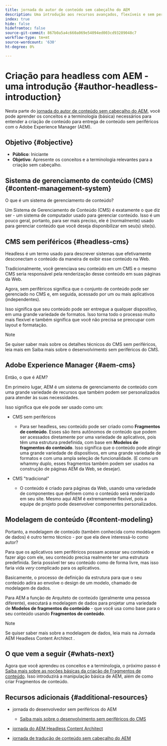 ```yaml
---
title: jornada do autor de conteúdo sem cabeçalho do AEM
description: Uma introdução aos recursos avançados, flexíveis e sem periféricos do Adobe Experience Manager e como criar conteúdo para o seu projeto.
index: true
hide: false
hidefromtoc: false
source-git-commit: 867b0a5a4c660a069e54094ed003cd93289048c7
workflow-type: tm+mt
source-wordcount: '630'
ht-degree: 0%

---
```


# Criação para headless com AEM - uma introdução {#author-headless-introduction}

Nesta parte do [jornada do autor de conteúdo sem cabeçalho do AEM](overview.md), você pode aprender os conceitos e a terminologia (básica) necessários para entender a criação de conteúdo para entrega de conteúdo sem periféricos com o Adobe Experience Manager (AEM).

## Objetivo {#objective}

* **Público**: Iniciante
* **Objetivo**: Apresente os conceitos e a terminologia relevantes para a criação sem cabeçalho.

## Sistema de gerenciamento de conteúdo (CMS) {#content-management-system}

O que é um sistema de gerenciamento de conteúdo?

Um Sistema de Gerenciamento de Conteúdo (CMS) é exatamente o que diz ser - um sistema de computador usado para gerenciar conteúdo. Isso é um pouco geral, portanto, para ser mais preciso, ele é (normalmente) usado para gerenciar conteúdo que você deseja disponibilizar em seu(s) site(s).

## CMS sem periféricos {#headless-cms}

Headless é um termo usado para descrever sistemas que efetivamente desconectam o conteúdo da maneira de exibir esse conteúdo na Web.

Tradicionalmente, você gerenciava seu conteúdo em um CMS e o mesmo CMS seria responsável pela renderização desse conteúdo em suas páginas da Web.

Agora, sem periféricos significa que o conjunto de conteúdo pode ser gerenciado no CMS e, em seguida, acessado por um ou mais aplicativos (independentes).

Isso significa que seu conteúdo pode ser entregue a qualquer dispositivo, em uma grande variedade de formatos. Isso torna todo o processo muito mais flexível e também significa que você não precisa se preocupar com layout e formatação.

>[!NOTE]
>
>Se quiser saber mais sobre os detalhes técnicos do CMS sem periféricos, leia mais em Saiba mais sobre o desenvolvimento sem periféricos do CMS.

## Adobe Experience Manager {#aem-cms}

Então, o que é AEM?

Em primeiro lugar, AEM é um sistema de gerenciamento de conteúdo com uma grande variedade de recursos que também podem ser personalizados para atender às suas necessidades.

Isso significa que ele pode ser usado como um:

* CMS sem periféricos
   * Para ser headless, seu conteúdo pode ser criado como **Fragmentos de conteúdo**.
Esses são itens autônomos de conteúdo que podem ser acessados diretamente por uma variedade de aplicativos, pois têm uma estrutura predefinida, com base em **Modelos de fragmentos do conteúdo**.
Isso significa que o conteúdo pode atingir uma grande variedade de dispositivos, em uma grande variedade de formatos e com uma ampla seleção de funcionalidade.
(E como um whammy duplo, esses fragmentos também podem ser usados na construção de páginas AEM da Web, se desejar).

* CMS &quot;tradicional&quot;
   * O conteúdo é criado para páginas da Web, usando uma variedade de componentes que definem como o conteúdo será renderizado em seu site. Mesmo aqui AEM é extremamente flexível, pois a equipe de projeto pode desenvolver componentes personalizados.

## Modelagem de conteúdo {#content-modeling}

Portanto, a modelagem de conteúdo (também conhecida como modelagem de dados) é outro termo técnico - por que ela deve interessá-lo como autor?

Para que os aplicativos sem periféricos possam acessar seu conteúdo e fazer algo com ele, seu conteúdo precisa realmente ter uma estrutura predefinida. Seria possível ter seu conteúdo como de forma livre, mas isso faria vida *very* complicado para os aplicativos.

Basicamente, o processo de definição da estrutura para que o seu conteúdo adira ao envolve o design de um modelo, chamado de modelagem de dados.

Para AEM a função de Arquiteto de conteúdo (geralmente uma pessoa diferente), executará a modelagem de dados para projetar uma variedade de **Modelos de fragmentos do conteúdo** - que você usa como base para o seu conteúdo usando **Fragmentos de conteúdo**.

>[!NOTE]
>
>Se quiser saber mais sobre a modelagem de dados, leia mais na Jornada AEM Headless Content Architect .

## O que vem a seguir {#whats-next}

Agora que você aprendeu os conceitos e a terminologia, o próximo passo é [Saiba mais sobre as noções básicas da criação de Fragmentos de conteúdo](basics.md). Isso introduzirá a manipulação básica de AEM, além de como criar Fragmentos de conteúdo.

## Recursos adicionais {#additional-resources}

* jornada do desenvolvedor sem periféricos do AEM
   * [Saiba mais sobre o desenvolvimento sem periféricos do CMS](/help/journey-headless/developer/learn-about.md)

* [jornada do AEM Headless Content Architect](/help/journey-headless/architect/overview.md)

* [jornada de tradução de conteúdo sem cabeçalho do AEM](/help/journey-headless/translation/overview.md)
